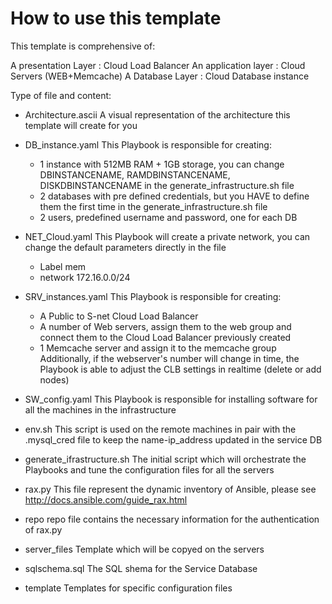 # How to use this template

This template is comprehensive of:

A presentation Layer : Cloud Load Balancer
An application layer : Cloud Servers (WEB+Memcache)
A Database Layer : Cloud Database instance

Type of file and content:

- Architecture.ascii
    A visual representation of the architecture this template will create for you
  
- DB_instance.yaml
    This Playbook is responsible for creating:
    - 1 instance with 512MB RAM + 1GB storage,
      you can change DBINSTANCENAME, RAMDBINSTANCENAME, DISKDBINSTANCENAME in the generate_infrastructure.sh file
    - 2 databases with pre defined credentials, but you HAVE to define them the first time in the generate_infrastructure.sh file
    - 2 users, predefined username and password, one for each DB
    
- NET_Cloud.yaml
    This Playbook will create a private network, you can change the default parameters directly in the file
    - Label mem
    - network 172.16.0.0/24

- SRV_instances.yaml
    This Playbook is responsible for creating:
    - A Public to S-net Cloud Load Balancer
    - A number of Web servers, assign them to the web group and connect them to the Cloud Load Balancer previously created
    - 1 Memcache server and assign it to the memcache group
    Additionally, if the webserver's number will change in time, the Playbook is able to adjust the CLB settings in realtime (delete or add nodes)
    
- SW_config.yaml
    This Playbook is responsible for installing software for all the machines in the infrastructure
    
- env.sh
    This script is used on the remote machines in pair with the .mysql_cred file to keep the name-ip_address updated in the service DB
    
- generate_ifrastructure.sh
    The initial script which will orchestrate the Playbooks and tune the configuration files for all the servers
    
- rax.py
    This file represent the dynamic inventory of Ansible, please see http://docs.ansible.com/guide_rax.html

- repo
    repo file contains the necessary information for the authentication of rax.py
    
- server_files
    Template which will be copyed on the servers
    
- sqlschema.sql
    The SQL shema for the Service Database
    
- template
    Templates for specific configuration files